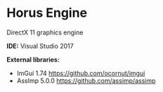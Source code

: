 # Horus Engine

DirectX 11 graphics engine

**IDE:** Visual Studio 2017

**External libraries:**
  - ImGui 1.74 https://github.com/ocornut/imgui
  - AssImp 5.0.0 https://github.com/assimp/assimp
  
